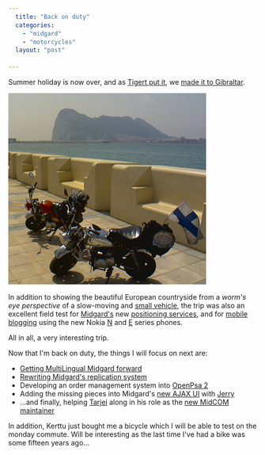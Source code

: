 ```yaml
---
  title: "Back on duty"
  categories: 
    - "midgard"
    - "motorcycles"
  layout: "post"

---
```

Summer holiday is now over, and as [Tigert put it][1], we [made it to Gibraltar][2].

![Skyteam Monkeys in front of Gibraltar](/files/monkeys-and-the-gibraltar-rock.jpg)

In addition to showing the beautiful European countryside from a _worm's eye perspective_ of a slow-moving and [small vehicle][3], the trip was also an excellent field test for [Midgard's][5] new [positioning services][4], and for [mobile blogging][8] using the new Nokia [N][6] and [E][7] series phones.

All in all, a very interesting trip.

Now that I'm back on duty, the things I will focus on next are:

* [Getting MultiLingual Midgard forward][9]
* [Rewriting Midgard's replication system][10]
* Developing an order management system into [OpenPsa 2][11]
* Adding the missing pieces into Midgard's [new AJAX UI][14] with [Jerry][15]
* ...and finally, helping [Tarjei][13] along in his role as the [new MidCOM maintainer][12]

In addition, Kerttu just bought me a bicycle which I will be able to test on the monday commute. Will be interesting as the last time I've had a bike was some fifteen years ago...

[1]: http://www.tigert.com/archives/2006/07/19/they-made-it/
[2]: http://www.deathmonkey.org/view/monkeys--meet-monkeys.html
[3]: http://www.deathmonkey.org/about/honda-monkey.html
[4]: http://bergie.iki.fi/blog/the-midgard-position.html
[5]: http://www.midgard-project.org/
[6]: http://www.nokia.com/nseries/index.html?loc=inside,main_n90
[7]: http://europe.nokia.com/phones/e70
[8]: http://www.nokia.co.uk/nokia/0,,71739,00.html
[9]: http://www.midgard-project.org/discussion/developer-forum/midgard-s-multilang-support/
[10]: http://www.midgard-project.org/development/mrfc/0030.html
[11]: http://www.openpsa.org/version2/
[12]: http://www.midgard-project.org/updates/withdraw-from-midcom.html
[13]: http://www.midgard-project.org/community/whoswho/tarjei.html
[14]: http://www.kaktus.cc/weblog/midcom-ajax-user-interface.html
[15]: http://www.midgard-project.org/community/whoswho/w_i.html